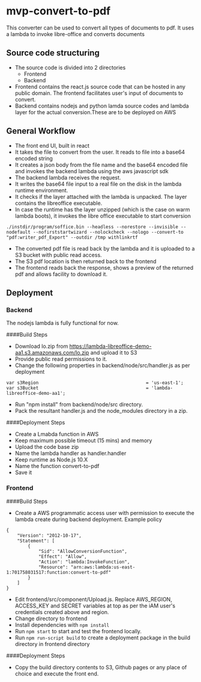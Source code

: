 # mvp-convert-to-pdf

This converter can be used to convert all types of documents to pdf.
It uses a lambda to invoke libre-office and converts documents

## Source code structuring

* The source code is divided into 2 directories
    * Frontend
    * Backend
* Frontend contains the react.js source code that can be hosted in any public domain. The frontend facilitates user's input of documents to convert.
* Backend contains nodejs and python lamda source codes and lambda layer for the actual conversion.These are to be deployed on AWS

## General Workflow

* The front end UI, built in react
* It takes the file to convert from the user. It reads to file into a base64 encoded string
* It creates a json body from the file name and the base64 encoded file and invokes the backend lambda using the aws javascript sdk
* The backend lambda receives the request.
* It writes the base64 file input to a real file on the disk in the lambda runtime environment.
* It checks if the layer attached with the lambda is unpacked. The layer contains the libreoffice executable.
* In case the runtime has the layer unzipped (which is the case on warm lambda boots), it invokes the libre office executable to start conversion

```
./instdir/program/soffice.bin --headless --norestore --invisible --nodefault --nofirststartwizard --nolockcheck --nologo --convert-to "pdf:writer_pdf_Export" --outdir /tmp withlinkrtf
```

* The converted pdf file is read back by the lambda and it is uploaded to a S3 bucket with public read access.
* The S3 pdf location is then returned back to the frontend
* The frontend reads back the response, shows a preview of the returned pdf and allows facility to download it.

## Deployment

### Backend

The nodejs lambda is fully functional for now.

####Build Steps

* Download lo.zip from https://lambda-libreoffice-demo-aa1.s3.amazonaws.com/lo.zip and upload it to S3
* Provide public read permissions to it.
* Change the following properties in backend/node/src/handler.js as per deployment

```
var s3Region                                        = 'us-east-1';
var s3Bucket                                        = 'lambda-libreoffice-demo-aa1';
```

* Run "npm install" from backend/node/src directory.
* Pack the resultant handler.js and the node_modules directory in a zip.


####Deployment Steps

* Create a Lmabda function in AWS
* Keep maximum possible timeout (15 mins) and memory
* Upload the code base zip 
* Name the lambda handler as handler.handler
* Keep runtime as Node.js 10.X 
* Name the function convert-to-pdf
* Save it

### Frontend

####Build Steps

* Create a AWS programmatic access user with permission to execute the lambda create during backend deployment. 
Example policy

```
{
    "Version": "2012-10-17",
    "Statement": [
        {
            "Sid": "AllowConversionFunction",
            "Effect": "Allow",
            "Action": "lambda:InvokeFunction",
            "Resource": "arn:aws:lambda:us-east-1:701758031517:function:convert-to-pdf"
        }
    ]
}
```

* Edit frontend/src/component/Upload.js. Replace AWS_REGION, ACCESS_KEY and SECRET variables at top as per the iAM user's credentials created above and region.
* Change directory to frontend
* Install dependencies with ```npm install```
* Run ```npm start``` to start and test the frontend locally.
* Run ```npm run-script build``` to create a deployment package in the build directory in frontend directory

####Deployment Steps

* Copy the build directory contents to S3, Github pages or any place of choice and execute the front end.
